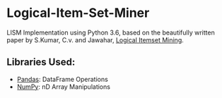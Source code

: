 # Logical-Item-Set-Miner
LISM Implementation using Python 3.6, based on the beautifully written paper by S.Kumar, C.v. and Jawahar, [Logical Itemset Mining](http://ieeexplore.ieee.org/stamp/stamp.jsp?tp=&arnumber=6406407&isnumber=6406400).

## Libraries Used:
 - [Pandas](https://pandas.pydata.org/): DataFrame Operations
 - [NumPy](http://www.numpy.org/): nD Array Manipulations
